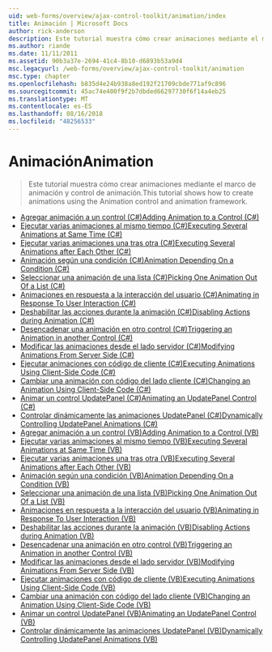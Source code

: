 ```yaml
---
uid: web-forms/overview/ajax-control-toolkit/animation/index
title: Animación | Microsoft Docs
author: rick-anderson
description: Este tutorial muestra cómo crear animaciones mediante el marco de animación y control de animación.
ms.author: riande
ms.date: 11/11/2011
ms.assetid: 90b3a37e-2694-41c4-8b10-d6893b53a9d4
msc.legacyurl: /web-forms/overview/ajax-control-toolkit/animation
msc.type: chapter
ms.openlocfilehash: b835d4e24b938a8ed192f21709cbde771af9c896
ms.sourcegitcommit: 45ac74e400f9f2b7dbded66297730f6f14a4eb25
ms.translationtype: MT
ms.contentlocale: es-ES
ms.lasthandoff: 08/16/2018
ms.locfileid: "48256533"
---
```

<a name="animation"></a><span data-ttu-id="daac5-103">Animación</span><span class="sxs-lookup"><span data-stu-id="daac5-103">Animation</span></span>
====================
> <span data-ttu-id="daac5-104">Este tutorial muestra cómo crear animaciones mediante el marco de animación y control de animación.</span><span class="sxs-lookup"><span data-stu-id="daac5-104">This tutorial shows how to create animations using the Animation control and animation framework.</span></span>


- [<span data-ttu-id="daac5-105">Agregar animación a un control (C#)</span><span class="sxs-lookup"><span data-stu-id="daac5-105">Adding Animation to a Control (C#)</span></span>](adding-animation-to-a-control-cs.md)
- [<span data-ttu-id="daac5-106">Ejecutar varias animaciones al mismo tiempo (C#)</span><span class="sxs-lookup"><span data-stu-id="daac5-106">Executing Several Animations at Same Time (C#)</span></span>](executing-several-animations-at-the-same-time-cs.md)
- [<span data-ttu-id="daac5-107">Ejecutar varias animaciones una tras otra (C#)</span><span class="sxs-lookup"><span data-stu-id="daac5-107">Executing Several Animations after Each Other (C#)</span></span>](executing-several-animations-after-each-other-cs.md)
- [<span data-ttu-id="daac5-108">Animación según una condición (C#)</span><span class="sxs-lookup"><span data-stu-id="daac5-108">Animation Depending On a Condition (C#)</span></span>](animation-depending-on-a-condition-cs.md)
- [<span data-ttu-id="daac5-109">Seleccionar una animación de una lista (C#)</span><span class="sxs-lookup"><span data-stu-id="daac5-109">Picking One Animation Out Of a List (C#)</span></span>](picking-one-animation-out-of-a-list-cs.md)
- [<span data-ttu-id="daac5-110">Animaciones en respuesta a la interacción del usuario (C#)</span><span class="sxs-lookup"><span data-stu-id="daac5-110">Animating in Response To User Interaction (C#)</span></span>](animating-in-response-to-user-interaction-cs.md)
- [<span data-ttu-id="daac5-111">Deshabilitar las acciones durante la animación (C#)</span><span class="sxs-lookup"><span data-stu-id="daac5-111">Disabling Actions during Animation (C#)</span></span>](disabling-actions-during-animation-cs.md)
- [<span data-ttu-id="daac5-112">Desencadenar una animación en otro control (C#)</span><span class="sxs-lookup"><span data-stu-id="daac5-112">Triggering an Animation in another Control (C#)</span></span>](triggering-an-animation-in-another-control-cs.md)
- [<span data-ttu-id="daac5-113">Modificar las animaciones desde el lado servidor (C#)</span><span class="sxs-lookup"><span data-stu-id="daac5-113">Modifying Animations From Server Side (C#)</span></span>](modifying-animations-from-the-server-side-cs.md)
- [<span data-ttu-id="daac5-114">Ejecutar animaciones con código de cliente (C#)</span><span class="sxs-lookup"><span data-stu-id="daac5-114">Executing Animations Using Client-Side Code (C#)</span></span>](executing-animations-using-client-side-code-cs.md)
- [<span data-ttu-id="daac5-115">Cambiar una animación con código del lado cliente (C#)</span><span class="sxs-lookup"><span data-stu-id="daac5-115">Changing an Animation Using Client-Side Code (C#)</span></span>](changing-an-animation-using-client-side-code-cs.md)
- [<span data-ttu-id="daac5-116">Animar un control UpdatePanel (C#)</span><span class="sxs-lookup"><span data-stu-id="daac5-116">Animating an UpdatePanel Control (C#)</span></span>](animating-an-updatepanel-control-cs.md)
- [<span data-ttu-id="daac5-117">Controlar dinámicamente las animaciones UpdatePanel (C#)</span><span class="sxs-lookup"><span data-stu-id="daac5-117">Dynamically Controlling UpdatePanel Animations (C#)</span></span>](dynamically-controlling-updatepanel-animations-cs.md)
- [<span data-ttu-id="daac5-118">Agregar animación a un control (VB)</span><span class="sxs-lookup"><span data-stu-id="daac5-118">Adding Animation to a Control (VB)</span></span>](adding-animation-to-a-control-vb.md)
- [<span data-ttu-id="daac5-119">Ejecutar varias animaciones al mismo tiempo (VB)</span><span class="sxs-lookup"><span data-stu-id="daac5-119">Executing Several Animations at Same Time (VB)</span></span>](executing-several-animations-at-the-same-time-vb.md)
- [<span data-ttu-id="daac5-120">Ejecutar varias animaciones una tras otra (VB)</span><span class="sxs-lookup"><span data-stu-id="daac5-120">Executing Several Animations after Each Other (VB)</span></span>](executing-several-animations-after-each-other-vb.md)
- [<span data-ttu-id="daac5-121">Animación según una condición (VB)</span><span class="sxs-lookup"><span data-stu-id="daac5-121">Animation Depending On a Condition (VB)</span></span>](animation-depending-on-a-condition-vb.md)
- [<span data-ttu-id="daac5-122">Seleccionar una animación de una lista (VB)</span><span class="sxs-lookup"><span data-stu-id="daac5-122">Picking One Animation Out Of a List (VB)</span></span>](picking-one-animation-out-of-a-list-vb.md)
- [<span data-ttu-id="daac5-123">Animaciones en respuesta a la interacción del usuario (VB)</span><span class="sxs-lookup"><span data-stu-id="daac5-123">Animating in Response To User Interaction (VB)</span></span>](animating-in-response-to-user-interaction-vb.md)
- [<span data-ttu-id="daac5-124">Deshabilitar las acciones durante la animación (VB)</span><span class="sxs-lookup"><span data-stu-id="daac5-124">Disabling Actions during Animation (VB)</span></span>](disabling-actions-during-animation-vb.md)
- [<span data-ttu-id="daac5-125">Desencadenar una animación en otro control (VB)</span><span class="sxs-lookup"><span data-stu-id="daac5-125">Triggering an Animation in another Control (VB)</span></span>](triggering-an-animation-in-another-control-vb.md)
- [<span data-ttu-id="daac5-126">Modificar las animaciones desde el lado servidor (VB)</span><span class="sxs-lookup"><span data-stu-id="daac5-126">Modifying Animations From Server Side (VB)</span></span>](modifying-animations-from-the-server-side-vb.md)
- [<span data-ttu-id="daac5-127">Ejecutar animaciones con código de cliente (VB)</span><span class="sxs-lookup"><span data-stu-id="daac5-127">Executing Animations Using Client-Side Code (VB)</span></span>](executing-animations-using-client-side-code-vb.md)
- [<span data-ttu-id="daac5-128">Cambiar una animación con código del lado cliente (VB)</span><span class="sxs-lookup"><span data-stu-id="daac5-128">Changing an Animation Using Client-Side Code (VB)</span></span>](changing-an-animation-using-client-side-code-vb.md)
- [<span data-ttu-id="daac5-129">Animar un control UpdatePanel (VB)</span><span class="sxs-lookup"><span data-stu-id="daac5-129">Animating an UpdatePanel Control (VB)</span></span>](animating-an-updatepanel-control-vb.md)
- [<span data-ttu-id="daac5-130">Controlar dinámicamente las animaciones UpdatePanel (VB)</span><span class="sxs-lookup"><span data-stu-id="daac5-130">Dynamically Controlling UpdatePanel Animations (VB)</span></span>](dynamically-controlling-updatepanel-animations-vb.md)
